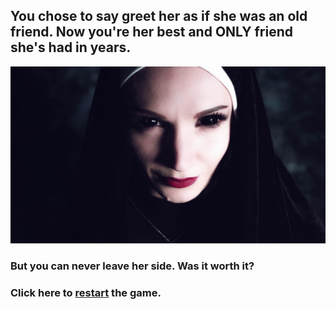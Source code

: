 ## You chose to say greet her as if she was an old friend. Now you're her best and ONLY friend she's had in years.

![](../pictures/alt-nun.png)

### But you can never leave her side. Was it worth it?

### Click here to [restart](../README.md) the game.